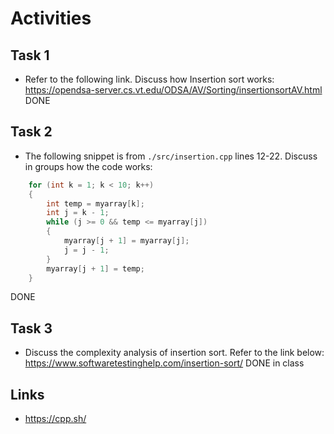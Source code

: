 # Activities

## Task 1

- Refer to the following link. Discuss how Insertion sort works:
  https://opendsa-server.cs.vt.edu/ODSA/AV/Sorting/insertionsortAV.html
  DONE

## Task 2

- The following snippet is from `./src/insertion.cpp` lines 12-22. Discuss in groups how the code works:

```cpp
    for (int k = 1; k < 10; k++)
    {
        int temp = myarray[k];
        int j = k - 1;
        while (j >= 0 && temp <= myarray[j])
        {
            myarray[j + 1] = myarray[j];
            j = j - 1;
        }
        myarray[j + 1] = temp;
    }
```

DONE

## Task 3

- Discuss the complexity analysis of insertion sort. Refer to the link below:
  https://www.softwaretestinghelp.com/insertion-sort/
  DONE in class

## Links

- https://cpp.sh/
